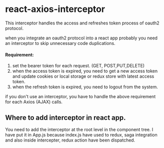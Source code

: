 # react-axios-interceptor
This interceptor handles the access and refreshes token process of oauth2 protocol.

when you integrate an oauth2 protocol into a react app probably you need an interceptor to skip unnecessary code duplications.

#### Requirement: 
1. set the bearer token for each request. (GET, POST,PUT,DELETE)
2. when the access token is expired, you need to get a new access token and update cookies or local storage or redux store with latest     access token.
3. when the refresh token is expired, you need to logout from the system.


if you don't use an interceptor,  you have to handle the above requirement for each Axios (AJAX) calls.

## Where to add interceptor in react app.

You need to add the interceptor at the root level in the component tree. I have put it in App.js because index.js have used to redux, saga integration and also inside intercepter, redux action have been dispatched. 

